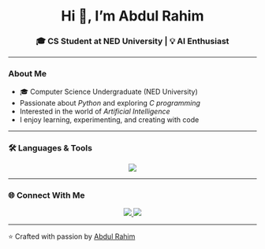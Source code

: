 <!-- Profile README for Abdul Rahim -->

<h1 align="center">Hi 👋, I’m Abdul Rahim</h1>
<h3 align="center">🎓 CS Student at NED University | 💡 AI Enthusiast</h3>

---

### About Me
- 🎓 Computer Science Undergraduate (NED University)  
- Passionate about *Python* and exploring *C programming*  
- Interested in the world of *Artificial Intelligence*  
- I enjoy learning, experimenting, and creating with code  

---

### 🛠️ Languages & Tools
<p align="center">
  <img src="https://skillicons.dev/icons?i=python,c,vscode,github" />
</p>

---

### 🌐 Connect With Me
<p align="center">
  <a href="https://www.linkedin.com/in/abdul-rahim-3a1167378" target="_blank">
    <img src="https://img.shields.io/badge/LinkedIn-blue?style=for-the-badge&logo=linkedin" />
  </a>
  <a href="https://github.com/abdulrahim-ai-era" target="_blank">
    <img src="https://img.shields.io/badge/GitHub-black?style=for-the-badge&logo=github" />
  </a>
</p>

---

⭐ Crafted with passion by [Abdul Rahim](https://github.com/abdulrahim-ai-era)
